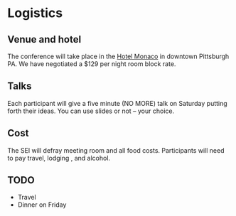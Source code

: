 # Logistics

## Venue and hotel 

The conference will take place in the [Hotel Monaco](http://www.monaco-pittsburgh.com) in downtown Pittsburgh PA.  We have negotiated a $129 per night room block rate.

## Talks

Each participant will give a five minute (NO MORE) talk on Saturday putting forth their ideas.  You can use slides or not – your choice. 
 
## Cost

The SEI will defray meeting room and all food costs.  Participants will need to pay travel, lodging , and alcohol.

## TODO
* Travel
* Dinner on Friday
